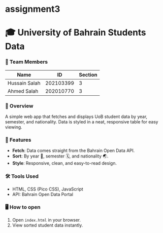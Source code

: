 # assignment3
# 🎓 University of Bahrain Students Data

### 👥 Team Members
| Name           | ID         | Section |
|----------------|------------|---------|
| Hussain Salah  | 202103399  | 3       |
| Ahmed Salah    | 202010770  | 3       |

### 📖 Overview
A simple web app that fetches and displays UoB student data by year, semester, and nationality. Data is styled in a neat, responsive table for easy viewing.

### 🚀 Features
- **Fetch**: Data comes straight from the Bahrain Open Data API.
- **Sort**: By year 📅, semester 🗓️, and nationality 🌏.
- **Style**: Responsive, clean, and easy-to-read design.

### 🛠️ Tools Used
- HTML, CSS (Pico CSS), JavaScript
- API: Bahrain Open Data Portal

### 🖥️ How to open
1. Open `index.html` in your browser.
2. View sorted student data instantly.